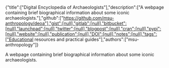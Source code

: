 {"title":["Digital Encyclopedia of Archaeologists"],"description":["A webpage containing brief biographical information about some iconic archaeologists."],"github":["https://github.com/msu-anthropology/deoa"],"gist":[null],"gitlab":[null],"bitbucket":[null],"launchpad":[null],"twitter":[null],"blogpost":[null],"cran":[null],"pypi":[null],"website":[null],"publication":[null],"DOI":[null],"notes":[null],"tags":["Educational resources and practical guides"],"authors":["msu-anthropology"]}

A webpage containing brief biographical information about some iconic archaeologists.